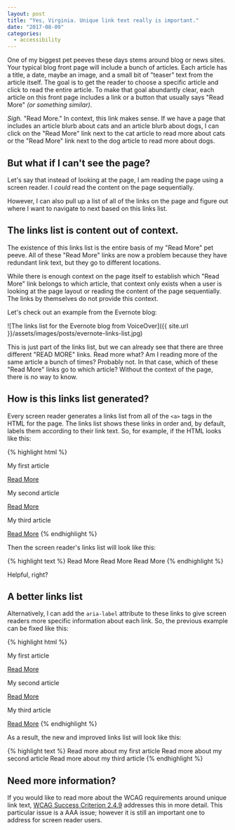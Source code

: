 ```yaml
---
layout: post
title: "Yes, Virginia. Unique link text really is important."
date: "2017-08-09"
categories:
  - accessibility
---
```


One of my biggest pet peeves these days stems around blog or news sites. Your typical blog front page will include a bunch of articles.  Each article has a title, a date, maybe an image, and a small bit of "teaser" text from the article itself.  The goal is to get the reader to choose a specific article and click to read the entire article.  To make that goal abundantly clear, each article on this front page includes a link or a button that usually says "Read More" _(or something similar)_.

_Sigh._  "Read More."  In context, this link makes sense.  If we have a page that includes an article blurb about cats and an article blurb about dogs, I can click on the "Read More" link next to the cat article to read more about cats or the "Read More" link next to the dog article to read more about dogs.

## But what if I can't see the page?

Let's say that instead of looking at the page, I am reading the page using a screen reader.  I _could_ read the content on the page sequentially.  

However, I can also pull up a list of all of the links on the page and figure out where I want to navigate to next based on this links list.

## The links list is content out of context.

The existence of this links list is the entire basis of my "Read More" pet peeve.  All of these "Read More" links are now a problem because they have redundant link text, but they go to different locations.  

While there is enough context on the page itself to establish which "Read More" link belongs to which article, that context only exists when a user is looking at the page layout or reading the content of the page sequentially.  The links by themselves do not provide this context.

Let's check out an example from the Evernote blog:

![The links list for the Evernote blog from VoiceOver]({{ site.url }}/assets/images/posts/evernote-links-list.jpg)

This is just part of the links list, but we can already see that there are three different "READ MORE" links.  Read more what?  Am I reading more of the same article a bunch of times?  Probably not.  In that case, which of these "Read More" links go to which article?  Without the context of the page, there is no way to know.

## How is this links list generated?

Every screen reader generates a links list from all of the `<a>` tags in the HTML for the page.  The links list shows these links in order and, by default, labels them according to their link text.  So, for example, if the HTML looks like this:

{% highlight html %}
<p>My first article</p>
<a href="/article1">Read More</a>

<p>My second article</p>
<a href="/article2">Read More</a>

<p>My third article</p>
<a href="/article3">Read More</a>
{% endhighlight %}

Then the screen reader's links list will look like this:

{% highlight text %}
Read More
Read More
Read More
{% endhighlight %}

Helpful, right?

## A better links list

Alternatively, I can add the `aria-label` attribute to these links to give screen readers more specific information about each link.  So, the previous example can be fixed like this:

{% highlight html %}
<p>My first article</p>
<a href="/article1" aria-label="Read more about my first article">Read More</a>

<p>My second article</p>
<a href="/article2" aria-label="Read more about my second article">Read More</a>

<p>My third article</p>
<a href="/article3" aria-label="Read more about my third article">Read More</a>
{% endhighlight %}

As a result, the new and improved links list will look like this:

{% highlight text %}
Read more about my first article
Read more about my second article
Read more about my third article
{% endhighlight %}

## Need more information?

If you would like to read more about the WCAG requirements around unique link text, [WCAG Success Criterion 2.4.9](https://www.w3.org/TR/UNDERSTANDING-WCAG20/navigation-mechanisms-link.html) addresses this in more detail.  This particular issue is a AAA issue; however it is still an important one to address for screen reader users.
